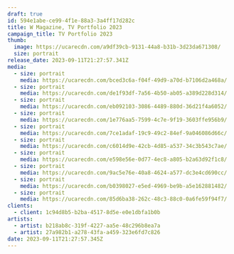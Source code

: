 ```yaml
---
draft: true
id: 594e1abe-ce99-4f1e-88a3-3a4ff17d282c
title: W Magazine, TV Portfolio 2023
campaign_title: TV Portfolio 2023
thumb:
  image: https://ucarecdn.com/a9df39cb-9131-44a8-b31b-3d23da671308/
  size: portrait
release_date: 2023-09-11T21:27:57.341Z
media:
  - size: portrait
    media: https://ucarecdn.com/bced3c6a-f04f-49d9-a70d-b7106d2a468a/
  - size: portrait
    media: https://ucarecdn.com/de1f93df-7a56-4b50-ab05-a389d228d314/
  - size: portrait
    media: https://ucarecdn.com/eb092103-3086-4489-880d-36d21f4a6052/
  - size: portrait
    media: https://ucarecdn.com/1e776aa5-7599-4c7e-9f19-3603ffe956b9/
  - size: portrait
    media: https://ucarecdn.com/7ce1adaf-19c9-49c2-84ef-9a046086d66c/
  - size: portrait
    media: https://ucarecdn.com/c6014d9e-42cb-4d85-a537-34c3b543c7ae/
  - size: portrait
    media: https://ucarecdn.com/e598e56e-0d77-4ec8-a805-b2a63d92f1c8/
  - size: portrait
    media: https://ucarecdn.com/9ac5e76e-40a8-4624-a577-dc3e4cd690cc/
  - size: portrait
    media: https://ucarecdn.com/b0398027-e5ed-4969-be9b-a5e162881482/
  - size: portrait
    media: https://ucarecdn.com/85d6ba38-262c-48c3-88c0-0a6fe59f94f7/
clients:
  - client: 1c94d8b5-b2ba-4517-8d5e-e0e1dbfa1b0b
artists:
  - artist: b218ab8c-319f-4227-aa5e-48c296b8ea7a
  - artist: 27a982b1-a278-43fa-a459-323e6fd7c826
date: 2023-09-11T21:27:57.345Z
---
```

